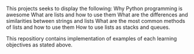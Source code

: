 This projects seeks to display the following:
Why Python programming is awesome
What are lists and how to use them
What are the differences and similarities between strings and lists
What are the most common methods of lists and how to use them
How to use lists as stacks and queues.

This repositiory contains implementation of examples of each learning objectives as stated above.
